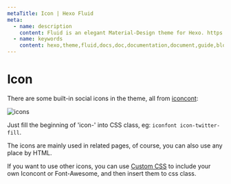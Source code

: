 ```yaml
---
metaTitle: Icon | Hexo Fluid
meta:
  - name: description
    content: Fluid is an elegant Material-Design theme for Hexo. https://github.com/fluid-dev/hexo-theme-fluid
  - name: keywords
    content: hexo,theme,fluid,docs,doc,documentation,document,guide,blog,post,article
---
```


# Icon

There are some built-in social icons in the theme, all from [iconcont](https://www.iconcont.cn/):

![icons](https://fluid-dev.github.io/hexo-fluid-docs/iconfont.png)

Just fill the beginning of 'icon-' into CSS class, eg: `iconfont icon-twitter-fill`.

The icons are mainly used in related pages, of course, you can also use any place by HTML. 

If you want to use other icons, you can use [Custom CSS](/en/guide/#custom-js-css-html) to include your own Iconcont or Font-Awesome, and then insert them to css class.

